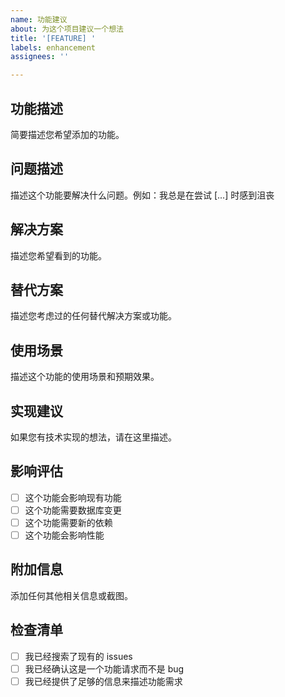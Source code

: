 ```yaml
---
name: 功能建议
about: 为这个项目建议一个想法
title: '[FEATURE] '
labels: enhancement
assignees: ''

---
```


## 功能描述
简要描述您希望添加的功能。

## 问题描述
描述这个功能要解决什么问题。例如：我总是在尝试 [...] 时感到沮丧

## 解决方案
描述您希望看到的功能。

## 替代方案
描述您考虑过的任何替代解决方案或功能。

## 使用场景
描述这个功能的使用场景和预期效果。

## 实现建议
如果您有技术实现的想法，请在这里描述。

## 影响评估
- [ ] 这个功能会影响现有功能
- [ ] 这个功能需要数据库变更
- [ ] 这个功能需要新的依赖
- [ ] 这个功能会影响性能

## 附加信息
添加任何其他相关信息或截图。

## 检查清单
- [ ] 我已经搜索了现有的 issues
- [ ] 我已经确认这是一个功能请求而不是 bug
- [ ] 我已经提供了足够的信息来描述功能需求
